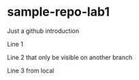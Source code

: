 # sample-repo-lab1
Just a github introduction 

Line 1

Line 2 that only be visible on another branch

Line 3 from local
